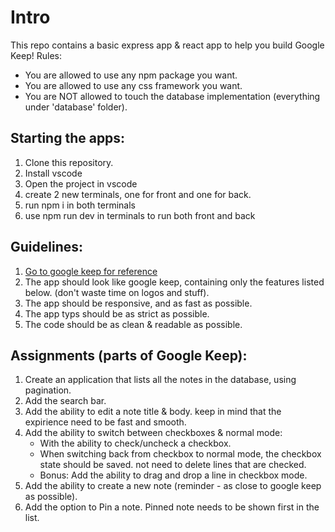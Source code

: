 # Intro

This repo contains a basic express app & react app to help you build Google Keep!
Rules:

- You are allowed to use any npm package you want.
- You are allowed to use any css framework you want.
- You are NOT allowed to touch the database implementation (everything under 'database' folder).

## Starting the apps:

1. Clone this repository.
2. Install vscode
3. Open the project in vscode
4. create 2 new terminals, one for front and one for back.
5. run npm i in both terminals
6. use npm run dev in terminals to run both front and back

## Guidelines:
1. [Go to google keep for reference](https://keep.google.com/)
2. The app should look like google keep, containing only the features listed below. (don't waste time on logos and stuff).
3. The app should be responsive, and as fast as possible.
4. The app typs should be as strict as possible.
5. The code should be as clean & readable as possible. 

## Assignments (parts of Google Keep):
1. Create an application that lists all the notes in the database, using pagination.
2. Add the search bar.
3. Add the ability to edit a note title & body. keep in mind that the expirience need to be fast and smooth.
4. Add the ability to switch between checkboxes & normal mode:
   * With the ability to check/uncheck a checkbox.
   * When switching back from checkbox to normal mode, the checkbox state should be saved. not need to delete lines that are checked.
   * Bonus: Add the ability to drag and drop a line in checkbox mode.
5. Add the ability to create a new note (reminder - as close to google keep as possible).
6. Add the option to Pin a note. Pinned note needs to be shown first in the list.
